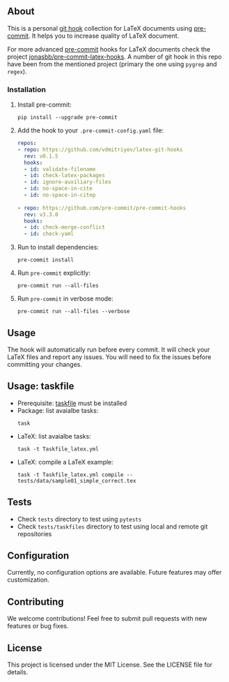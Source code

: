 ## About

This is a personal [git hook](https://git-scm.com/book/en/v2/Customizing-Git-Git-Hooks) collection for LaTeX documents using [pre-commit](https://github.com/pre-commit/pre-commit). It helps you to increase quality of LaTeX document. 

For more advanced [pre-commit](https://github.com/pre-commit/pre-commit) hooks for LaTeX documents check the project [jonasbb/pre-commit-latex-hooks](https://github.com/jonasbb/pre-commit-latex-hooks). A number of git hook in this repo have been from the mentioned project (primary the one using `pygrep` and `regex`).

### Installation

1. Install pre-commit:
    ```
    pip install --upgrade pre-commit
    ```
1. Add the hook to your `.pre-commit-config.yaml` file:
    ```yaml
    repos:
    - repo: https://github.com/vdmitriyev/latex-git-hooks
      rev: v0.1.5
      hooks:
      - id: validate-filename
      - id: check-latex-packages
      - id: ignore-auxiliary-files
      - id: no-space-in-cite
      - id: no-space-in-citep
        
    - repo: https://github.com/pre-commit/pre-commit-hooks
      rev: v3.3.0
      hooks:
      - id: check-merge-conflict
      - id: check-yaml
    ```
1. Run to install dependencies:
    ```
    pre-commit install 
    ```
1. Run `pre-commit` explicitly:
    ```
    pre-commit run --all-files
    ```
1. Run `pre-commit` in verbose mode:
    ```
    pre-commit run --all-files --verbose
    ```

## Usage

The hook will automatically run before every commit. It will check your LaTeX files and report any issues. You will need to fix the issues before committing your changes.

## Usage: taskfile

* Prerequisite: [taskfile](https://taskfile.dev/installation/) must be installed
* Package: list avaialbe tasks:
	```
	task 
	```
* LaTeX: list avaialbe tasks:
	```
	task -t Taskfile_latex.yml
	```
* LaTeX: compile a LaTeX example:
	```
	task -t Taskfile_latex.yml compile -- tests/data/sample01_simple_correct.tex
	```
	
## Tests

* Check `tests` directory to test using `pytests`
* Check `tests/taskfiles` directory to test using local and remote git repositories

## Configuration

Currently, no configuration options are available.  Future features may offer customization.

## Contributing

We welcome contributions! Feel free to submit pull requests with new features or bug fixes.

## License

This project is licensed under the MIT License. See the LICENSE file for details.